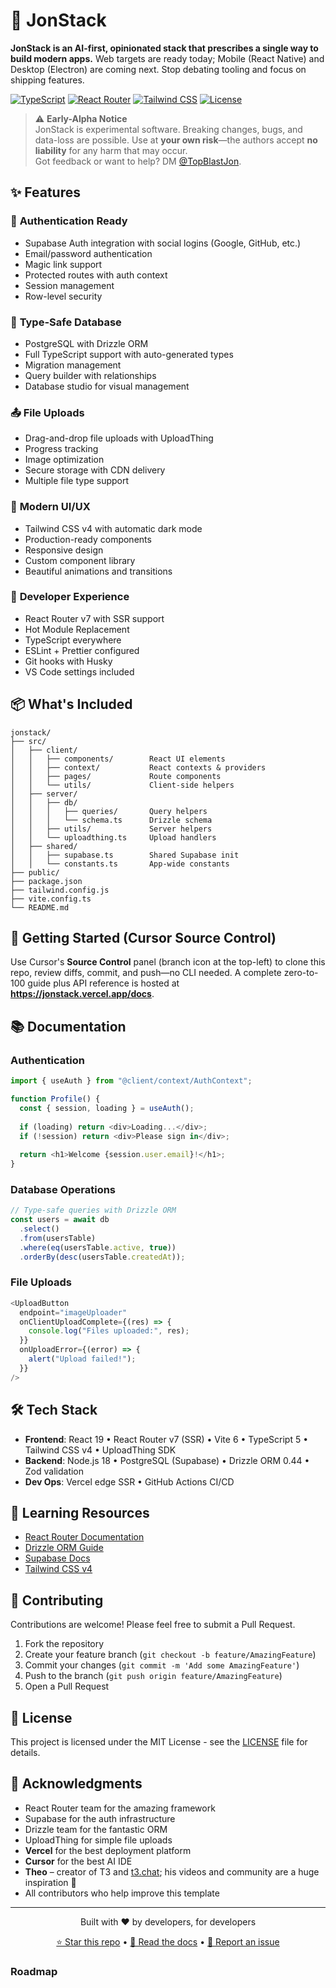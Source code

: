# 🚀 JonStack

**JonStack is an AI-first, opinionated stack that prescribes a single way to build modern apps.** Web targets are ready today; Mobile (React Native) and Desktop (Electron) are coming next. Stop debating tooling and focus on shipping features.

[![TypeScript](https://img.shields.io/badge/TypeScript-5.0-blue)](https://www.typescriptlang.org/)
[![React Router](https://img.shields.io/badge/React_Router-v7-red)](https://reactrouter.com/)
[![Tailwind CSS](https://img.shields.io/badge/Tailwind_CSS-v4-38B2AC)](https://tailwindcss.com/)
[![License](https://img.shields.io/badge/License-MIT-green.svg)](LICENSE)

> ⚠️ **Early-Alpha Notice**  
> JonStack is experimental software. Breaking changes, bugs, and data-loss are possible. Use at **your own risk**—the authors accept **no liability** for any harm that may occur.  
> Got feedback or want to help? DM [@TopBlastJon](https://twitter.com/TopBlastJon).

## ✨ Features

### 🔐 **Authentication Ready**
- Supabase Auth integration with social logins (Google, GitHub, etc.)
- Email/password authentication
- Magic link support
- Protected routes with auth context
- Session management
- Row-level security

### 💾 **Type-Safe Database**
- PostgreSQL with Drizzle ORM
- Full TypeScript support with auto-generated types
- Migration management
- Query builder with relationships
- Database studio for visual management

### 📤 **File Uploads**
- Drag-and-drop file uploads with UploadThing
- Progress tracking
- Image optimization
- Secure storage with CDN delivery
- Multiple file type support

### 🎨 **Modern UI/UX**
- Tailwind CSS v4 with automatic dark mode
- Production-ready components
- Responsive design
- Custom component library
- Beautiful animations and transitions

### 🚀 **Developer Experience**
- React Router v7 with SSR support
- Hot Module Replacement
- TypeScript everywhere
- ESLint + Prettier configured
- Git hooks with Husky
- VS Code settings included

## 📦 What's Included

```
jonstack/
├── src/
│   ├── client/
│   │   ├── components/        React UI elements
│   │   ├── context/           React contexts & providers
│   │   ├── pages/             Route components
│   │   └── utils/             Client-side helpers
│   ├── server/
│   │   ├── db/
│   │   │   ├── queries/       Query helpers
│   │   │   └── schema.ts      Drizzle schema
│   │   ├── utils/             Server helpers
│   │   └── uploadthing.ts     Upload handlers
│   ├── shared/
│   │   ├── supabase.ts        Shared Supabase init
│   │   └── constants.ts       App-wide constants
├── public/
├── package.json
├── tailwind.config.js
├── vite.config.ts
└── README.md
```

## 🚀 Getting Started (Cursor Source Control)
Use Cursor's **Source Control** panel (branch icon at the top-left) to clone this repo, review diffs, commit, and push—no CLI needed. A complete zero-to-100 guide plus API reference is hosted at **https://jonstack.vercel.app/docs**.

## 📚 Documentation

### Authentication

```typescript
import { useAuth } from "@client/context/AuthContext";

function Profile() {
  const { session, loading } = useAuth();
  
  if (loading) return <div>Loading...</div>;
  if (!session) return <div>Please sign in</div>;
  
  return <h1>Welcome {session.user.email}!</h1>;
}
```

### Database Operations

```typescript
// Type-safe queries with Drizzle ORM
const users = await db
  .select()
  .from(usersTable)
  .where(eq(usersTable.active, true))
  .orderBy(desc(usersTable.createdAt));
```

### File Uploads

```typescript
<UploadButton
  endpoint="imageUploader"
  onClientUploadComplete={(res) => {
    console.log("Files uploaded:", res);
  }}
  onUploadError={(error) => {
    alert("Upload failed!");
  }}
/>
```

## 🛠️ Tech Stack

- **Frontend**: React 19 • React Router v7 (SSR) • Vite 6 • TypeScript 5 • Tailwind CSS v4 • UploadThing SDK
- **Backend**: Node.js 18 • PostgreSQL (Supabase) • Drizzle ORM 0.44 • Zod validation
- **Dev Ops**: Vercel edge SSR • GitHub Actions CI/CD

## 📖 Learning Resources

- [React Router Documentation](https://reactrouter.com/docs)
- [Drizzle ORM Guide](https://orm.drizzle.team/docs/overview)
- [Supabase Docs](https://supabase.com/docs)
- [Tailwind CSS v4](https://tailwindcss.com/docs)

## 🤝 Contributing

Contributions are welcome! Please feel free to submit a Pull Request.

1. Fork the repository
2. Create your feature branch (`git checkout -b feature/AmazingFeature`)
3. Commit your changes (`git commit -m 'Add some AmazingFeature'`)
4. Push to the branch (`git push origin feature/AmazingFeature`)
5. Open a Pull Request

## 📝 License

This project is licensed under the MIT License - see the [LICENSE](LICENSE) file for details.

## 🙏 Acknowledgments

- React Router team for the amazing framework
- Supabase for the auth infrastructure
- Drizzle team for the fantastic ORM
- UploadThing for simple file uploads
- **Vercel** for the best deployment platform
- **Cursor** for the best AI IDE
- **Theo** – creator of T3 and <a href="https://t3.chat/" target="_blank">t3.chat</a>; his videos and community are a huge inspiration 🙌
- All contributors who help improve this template

---

<p align="center">
  Built with ❤️ by developers, for developers
</p>

<p align="center">
  <a href="https://github.com/Noisemaker111/jonstack">⭐ Star this repo</a> •
  <a href="/docs">📖 Read the docs</a> •
  <a href="https://github.com/Noisemaker111/jonstack/issues">🐛 Report an issue</a>
</p>

### Roadmap
